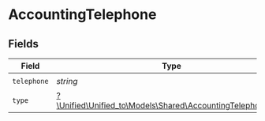 # AccountingTelephone


## Fields

| Field                                                                                                        | Type                                                                                                         | Required                                                                                                     | Description                                                                                                  |
| ------------------------------------------------------------------------------------------------------------ | ------------------------------------------------------------------------------------------------------------ | ------------------------------------------------------------------------------------------------------------ | ------------------------------------------------------------------------------------------------------------ |
| `telephone`                                                                                                  | *string*                                                                                                     | :heavy_check_mark:                                                                                           | N/A                                                                                                          |
| `type`                                                                                                       | [?\Unified\Unified_to\Models\Shared\AccountingTelephoneType](../../Models/Shared/AccountingTelephoneType.md) | :heavy_minus_sign:                                                                                           | N/A                                                                                                          |